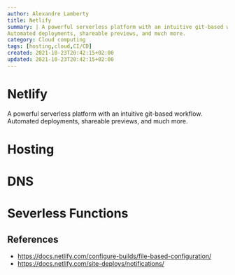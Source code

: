 ```yaml
---
author: Alexandre Lamberty
title: Netlify 
summary: | A powerful serverless platform with an intuitive git-based workflow.
Automated deployments, shareable previews, and much more. 
category: Cloud computing
tags: [hosting,cloud,CI/CD]
created: 2021-10-23T20:42:15+02:00
updated: 2021-10-23T20:42:15+02:00
---
```


# Netlify

A powerful serverless platform with an intuitive git-based workflow. Automated
deployments, shareable previews, and much more.

# Hosting

# DNS

# Severless Functions

## References

- https://docs.netlify.com/configure-builds/file-based-configuration/
- https://docs.netlify.com/site-deploys/notifications/
